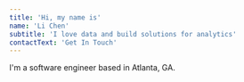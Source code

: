 ```yaml
---
title: 'Hi, my name is'
name: 'Li Chen'
subtitle: 'I love data and build solutions for analytics'
contactText: 'Get In Touch'
---
```


I'm a software engineer based in Atlanta, GA.
